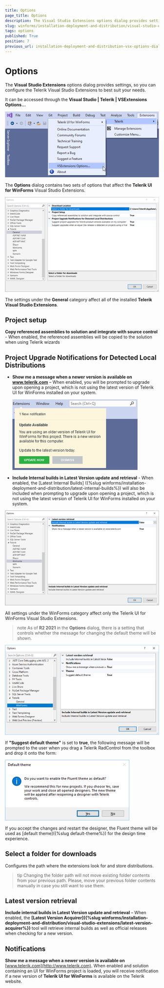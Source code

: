 ```yaml
---
title: Options
page_title: Options
description: The Visual Studio Extensions options dialog provides settings, so you can configure the Telerik Visual Studio Extensions to best suit your needs.
slug: winforms/installation-deployment-and-distribution/visual-studio-extensions/options
tags: options
published: True
position: 7
previous_url: installation-deployment-and-distribution-vsx-options-dialog,/devtools/winforms/installation-deployment-and-distribution/visual-studio-extensions/options-dialog
---
```


# Options

The __Visual Studio Extensions__ options dialog provides settings, so you can configure the Telerik Visual Studio Extensions to best suit your needs.

It can be accessed through the __Visual Studio | Telerik | VSExtensions Options…__

![installation-deployment-and-distribution-vsx-options-dialog 001](images/installation-deployment-and-distribution-vsx-options-dialog001.png)

The __Options__ dialog contains two sets of options that affect the __Telerik UI for WinForms__ Visual Studio Extensions.

![installation-deployment-and-distribution-vsx-options-dialog 002](images/installation-deployment-and-distribution-vsx-options-dialog002.png)

The settings under the __General__ category affect all of the installed __Telerik Visual Studio Extensions__.

## Project setup

__Copy referenced assemblies to solution and integrate with source control__ - When enabled, the referenced assemblies will be copied to the solution when using Telerik wizards

## Project Upgrade Notifications for Detected Local Distributions

* **Show me a message when a newer version is available on www.telerik.com**  – When enabled, you will be prompted to upgrade upon opening a project, which is not using the latest version of Telerik UI for WinForms installed on your system.

	![installation-deployment-and-distribution-vsx-options-dialog 004](images/installation-deployment-and-distribution-vsx-options-dialog004.png)

* **Include Internal builds in Latest Version update and retrieval** - When enabled, the [Latest Internal Builds] ({%slug winforms/installation-deployment-and-distribution/latest-internal-builds%}) will also be included when prompting to upgrade upon opening a project, which is not using the latest version of Telerik UI for WinForms installed on your system.

![installation-deployment-and-distribution-vsx-options-dialog 003](images/installation-deployment-and-distribution-vsx-options-dialog003.png)

All settings under the WinForms category affect only the Telerik UI for WinForms Visual Studio Extensions.

>note As of **R2 2021** in the **Options** dialog, there is a setting that controls whether the message for changing the default theme will be shown. 

![options-default-theme](images/options-default-theme.png)

If **"Suggest default theme"** is set to **true**, the following message will be prompted to the user when you drag a Telerik RadControl from the toolbox and drop it onto the form:

![default-theme-message](images/default-theme-message.png)

If you accept the changes and restart the designer, the Fluent theme will be used as [default theme]({%slug default-theme%}) for the design time experience.
 
## Select a folder for downloads

Configures the path where the extensions look for and store distributions.

>tip Changing the folder path will not move existing folder contents from your previous path. Please, move your previous folder contents manually in case you still want to use them.

## Latest version retrieval

__Include internal builds in Latest Version update and retrieval__ – When enabled, the __[Latest Version Acquirer]({%slug winforms/installation-deployment-and-distribution/visual-studio-extensions/latest-version-acquirer%})__ tool will retrieve internal builds as well as official releases when checking for a new version.

## Notifications

__Show me a message when a newer version is available on__ [www.telerik.com](http://www.telerik.com). When enabled and solution containing an UI for WinForms project is loaded, you will receive notification if a new version of __Telerik UI for WinForms__ is available on the Telerik website.
